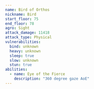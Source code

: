 ```yaml
---
name: Bird of Orthos
nickname: Bird
start_floor: 75
end_floor: 78
agro: Sight
attack_damage: 11418
attack_type: Physical
vulnerabilities:
  bind: unknown
  heavy: unknown
  sleep: true
  slow: unknown
  stun: true
abilities:
  - name: Eye of the Fierce
    description: "360 degree gaze AoE"
---
```

